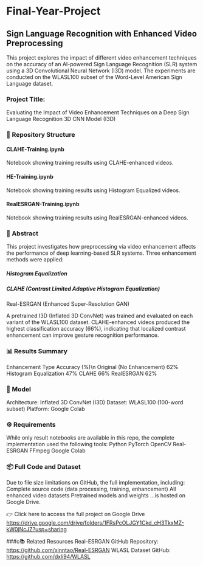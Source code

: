 # Final-Year-Project

## Sign Language Recognition with Enhanced Video Preprocessing
This project explores the impact of different video enhancement techniques on the accuracy of an AI-powered Sign Language Recognition (SLR) system using a 3D Convolutional Neural Network (I3D) model. The experiments are conducted on the WLASL100 subset of the Word-Level American Sign Language dataset.

### Project Title:
Evaluating the Impact of Video Enhancement Techniques on a Deep Sign Language Recognition 3D CNN Model (I3D)

### 📁 Repository Structure
#### CLAHE-Training.ipynb
Notebook showing training results using CLAHE-enhanced videos.
#### HE-Training.ipynb
Notebook showing training results using Histogram Equalized videos.
#### RealESRGAN-Training.ipynb
Notebook showing training results using RealESRGAN-enhanced videos.

### 📜 Abstract
This project investigates how preprocessing via video enhancement affects the performance of deep learning-based SLR systems. Three enhancement methods were applied:

##### Histogram Equalization
##### CLAHE (Contrast Limited Adaptive Histogram Equalization)
Real-ESRGAN (Enhanced Super-Resolution GAN)

A pretrained I3D (Inflated 3D ConvNet) was trained and evaluated on each variant of the WLASL100 dataset. CLAHE-enhanced videos produced the highest classification accuracy (66%), indicating that localized contrast enhancement can improve gesture recognition performance.

### 📊 Results Summary
Enhancement Type	Accuracy (%)\n
Original (No Enhancement)	62%
Histogram Equalization	47%
CLAHE	66%
RealESRGAN	62%

### 🧠 Model
Architecture: Inflated 3D ConvNet (I3D)
Dataset: WLASL100 (100-word subset)
Platform: Google Colab

### ⚙️ Requirements
While only result notebooks are available in this repo, the complete implementation used the following tools:
Python
PyTorch
OpenCV
Real-ESRGAN
FFmpeg
Google Colab

### 📦 Full Code and Dataset
Due to file size limitations on GitHub, the full implementation, including:
Complete source code (data processing, training, enhancement)
All enhanced video datasets
Pretrained models and weights
...is hosted on Google Drive.

👉 Click here to access the full project on Google Drive
https://drive.google.com/drive/folders/1FRsPcOLJGY1Ckd_cH3TkxMZ-kW0jNcJZ?usp=sharing

###c📚 Related Resources
Real-ESRGAN GitHub Repository: https://github.com/xinntao/Real-ESRGAN
WLASL Dataset GitHub: https://github.com/dxli94/WLASL
